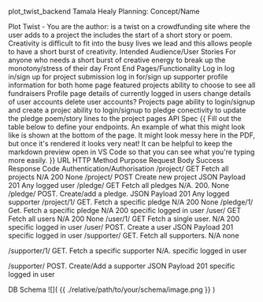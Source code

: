 plot_twist_backend
Tamala Healy
Planning:
Concept/Name

Plot Twist - You are the author: is a twist on a crowdfunding site where the user adds to a project the includes the start of a short story or poem.
Creativity is difficult to fit into the busy lives we lead and this allows people to have a short burst of creativity.
Intended Audience/User Stories
For anyone who needs a short burst of creative energy to break up the monotony/stress of their day
Front End Pages/Functionality
Log in
log in/sign up for project submission
log in for/sign up supporter
profile information for both
home page
featured projects
ability to choose to see all fundraisers
Profile page
details of currently logged in users
change details of user accounts
delete user accounts?
Projects page
ability to login/signup and create a projec
ability to login/signup to pledge
conectivity to update the pledge poem/story lines to the project pages
API Spec
{{ Fill out the table below to define your endpoints. An example of what this might look like is shown at the bottom of the page.
It might look messy here in the PDF, but once it's rendered it looks very neat!
It can be helpful to keep the markdown preview open in VS Code so that you can see what you're typing more easily. }}
URL
HTTP Method
Purpose
Request Body
Success Response Code
Authentication/Authorisation
/project/
GET
Fetch all projects
N/A
200
None
/project/
POST
Create new project
JSON Payload
201
Any logged user
/pledge/
GET
Fetch all pledges
N/A.
200.
None
/pledge/
POST.
Create/add a pledge.
JSON Payload
201
Any logged supporter
/project/1/
GET.
Fetch a specific pledge
N/A
200
None
/pledge/1/
Get.
Fetch a specific pledge
N/A
200
specific logged in user
/user/
GET
Fetch all users
N/A
200
None
/user/1/
GET
Fetch a single user.
N/A
200
specific logged in user
/user/
POST.
Create a user
JSON Payload
201
specific logged in user
/supporter/
GET.
Fetch all supporters.
N/A
none


/supporter/1/
GET.
Fetch a specific supporter
N/A.
specific logged in user


/supporter/
POST.
Create/Add a supporter
JSON Payload
201
specific logged in user

DB Schema
![]( {{ ./relative/path/to/your/schema/image.png }} )
